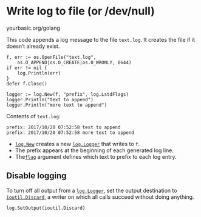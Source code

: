 # Write log to file (or /dev/null)

yourbasic.org/golang

This code appends a log message to the file `text.log`.
It creates the file if it doesn’t already exist.

```
f, err := os.OpenFile("text.log",
	os.O_APPEND|os.O_CREATE|os.O_WRONLY, 0644)
if err != nil {
	log.Println(err)
}
defer f.Close()

logger := log.New(f, "prefix", log.LstdFlags)
logger.Println("text to append")
logger.Println("more text to append")
```

Contents of `text.log`:

```
prefix: 2017/10/20 07:52:58 text to append
prefix: 2017/10/20 07:52:58 more text to append
```

- [`log.New`](https://golang.org/pkg/log/#New) creates a new [`log.Logger`](https://golang.org/pkg/log/#Logger) that writes to `f`.
- The prefix appears at the beginning of each generated log line.
- The[`flag`](https://golang.org/pkg/log/#pkg-constants) argument defines which text to prefix to each log entry.

## Disable logging

To turn off all output from a [`log.Logger`](https://golang.org/pkg/log/#Logger), set the output destination to [`ioutil.Discard`](https://golang.org/pkg/io/ioutil/#pkg-variables),
a writer on which all calls succeed without doing anything.

```
log.SetOutput(ioutil.Discard)
```
